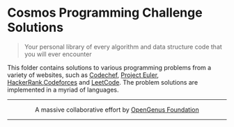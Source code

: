 # Cosmos Programming Challenge Solutions
> Your personal library of every algorithm and data structure code that you will ever encounter

This folder contains solutions to various programming problems from a variety of websites, such as [Codechef](https://www.codechef.com/), [Project Euler](https://projecteuler.net/), [HackerRank](https://www.hackerrank.com/),[Codeforces](https://codeforces.com/) and [LeetCode](https://leetcode.com/). The problem solutions are implemented in a myriad of languages.

---

<p align="center">
	A massive collaborative effort by <a href="https://github.com/OpenGenus/cosmos">OpenGenus Foundation</a> 
</p>

---
